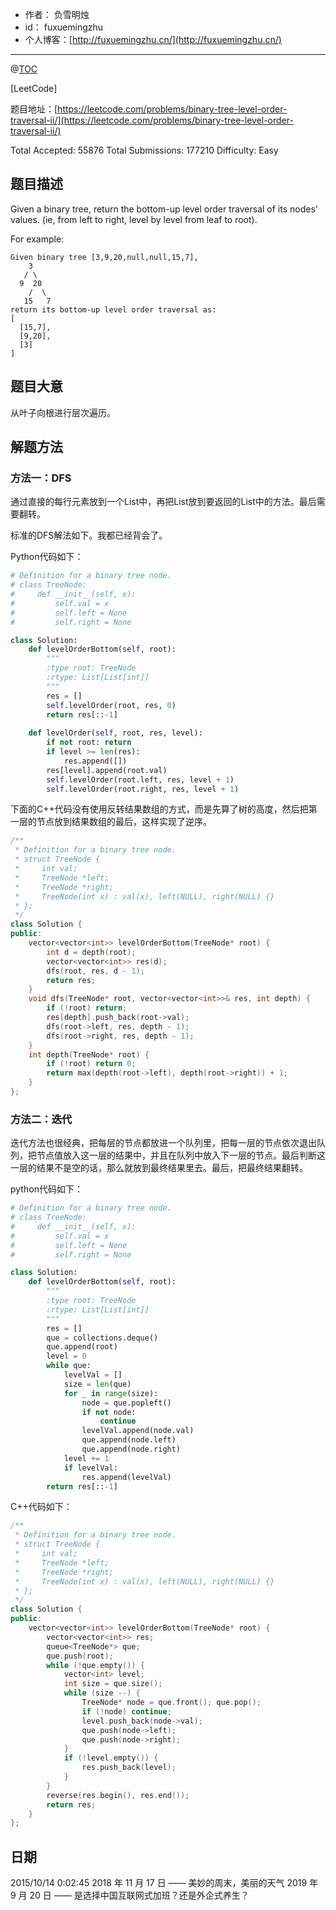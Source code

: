 - 作者：    负雪明烛
- id：      fuxuemingzhu
- 个人博客：[http://fuxuemingzhu.cn/](http://fuxuemingzhu.cn/)

---
@[TOC](目录)

[LeetCode]

题目地址：[https://leetcode.com/problems/binary-tree-level-order-traversal-ii/](https://leetcode.com/problems/binary-tree-level-order-traversal-ii/)

Total Accepted: 55876 Total Submissions: 177210 Difficulty: Easy


## 题目描述


Given a binary tree, return the bottom-up level order traversal of its nodes' values. (ie, from left to right, level by level from leaf to root).

For example:

	Given binary tree [3,9,20,null,null,15,7],
	    3
	   / \
	  9  20
	    /  \
	   15   7
	return its bottom-up level order traversal as:
	[
	  [15,7],
	  [9,20],
	  [3]
	]

## 题目大意

从叶子向根进行层次遍历。

## 解题方法

### 方法一：DFS

通过直接的每行元素放到一个List中，再把List放到要返回的List中的方法。最后需要翻转。

标准的DFS解法如下。我都已经背会了。

Python代码如下：

```python
# Definition for a binary tree node.
# class TreeNode:
#     def __init__(self, x):
#         self.val = x
#         self.left = None
#         self.right = None

class Solution:
    def levelOrderBottom(self, root):
        """
        :type root: TreeNode
        :rtype: List[List[int]]
        """
        res = []
        self.levelOrder(root, res, 0)
        return res[::-1]
    
    def levelOrder(self, root, res, level):
        if not root: return
        if level >= len(res):
            res.append([])
        res[level].append(root.val)
        self.levelOrder(root.left, res, level + 1)
        self.levelOrder(root.right, res, level + 1)
```

下面的C++代码没有使用反转结果数组的方式，而是先算了树的高度，然后把第一层的节点放到结果数组的最后，这样实现了逆序。

```cpp
/**
 * Definition for a binary tree node.
 * struct TreeNode {
 *     int val;
 *     TreeNode *left;
 *     TreeNode *right;
 *     TreeNode(int x) : val(x), left(NULL), right(NULL) {}
 * };
 */
class Solution {
public:
    vector<vector<int>> levelOrderBottom(TreeNode* root) {
        int d = depth(root);
        vector<vector<int>> res(d);
        dfs(root, res, d - 1);
        return res;
    }
    void dfs(TreeNode* root, vector<vector<int>>& res, int depth) {
        if (!root) return;
        res[depth].push_back(root->val);
        dfs(root->left, res, depth - 1);
        dfs(root->right, res, depth - 1);
    }
    int depth(TreeNode* root) {
        if (!root) return 0;
        return max(depth(root->left), depth(root->right)) + 1;
    }
};
```

### 方法二：迭代

迭代方法也很经典，把每层的节点都放进一个队列里，把每一层的节点依次退出队列，把节点值放入这一层的结果中，并且在队列中放入下一层的节点。最后判断这一层的结果不是空的话，那么就放到最终结果里去。最后，把最终结果翻转。

python代码如下：

```python
# Definition for a binary tree node.
# class TreeNode:
#     def __init__(self, x):
#         self.val = x
#         self.left = None
#         self.right = None

class Solution:
    def levelOrderBottom(self, root):
        """
        :type root: TreeNode
        :rtype: List[List[int]]
        """
        res = []
        que = collections.deque()
        que.append(root)
        level = 0
        while que:
            levelVal = []
            size = len(que)
            for _ in range(size):
                node = que.popleft()
                if not node:
                    continue
                levelVal.append(node.val)
                que.append(node.left)
                que.append(node.right)
            level += 1
            if levelVal:
                res.append(levelVal)
        return res[::-1]
```

C++代码如下：

```cpp
/**
 * Definition for a binary tree node.
 * struct TreeNode {
 *     int val;
 *     TreeNode *left;
 *     TreeNode *right;
 *     TreeNode(int x) : val(x), left(NULL), right(NULL) {}
 * };
 */
class Solution {
public:
    vector<vector<int>> levelOrderBottom(TreeNode* root) {
        vector<vector<int>> res;
        queue<TreeNode*> que;
        que.push(root);
        while (!que.empty()) {
            vector<int> level;
            int size = que.size();
            while (size --) {
                TreeNode* node = que.front(); que.pop();
                if (!node) continue;
                level.push_back(node->val);
                que.push(node->left);
                que.push(node->right);
            }
            if (!level.empty()) {
                res.push_back(level);
            }
        }
        reverse(res.begin(), res.end());
        return res;
    }
};
```

## 日期

2015/10/14 0:02:45 
2018 年 11 月 17 日 —— 美妙的周末，美丽的天气
2019 年 9 月 20 日 —— 是选择中国互联网式加班？还是外企式养生？
